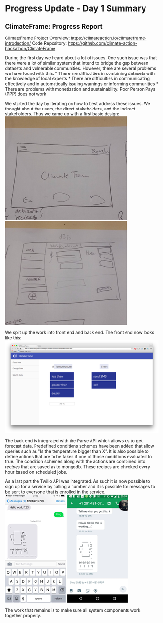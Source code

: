 # Progress Update - Day 1 Summary

ClimateFrame: Progress Report
-----------------------------

ClimateFrame Project Overview: https://climateaction.io/climateframe-introduction/
Code Repository: https://github.com/climate-action-hackathon/ClimateFrame

During the first day we heard about a lot of issues. One such issue was that there were a lot of similar system that intend to bridge the gap between datasets and vulnerable communities. However, there are several problems we have found with this:
    * There are difficulties in combining datasets with the knowledge of local experts
    * There are difficulties in communicating effectively and in automatically issuing warnings or informing communities
    * There are problems with monetization and sustainability. Poor Person Pays (PPP) does not work

We started the day by iterating on how to best address these issues. We thought about the users, the direct stakeholders, and the indirect stakeholders. Thus we came up with a first basic design:
    <br><img src="mock.jpg" width="400">
    <img src="mock2.jpg" width="400">

We split up the work into front end and back end. The front end now looks like this:
    <br><img src="frontend.png" width="800">

The back end is integrated with the Parse API which allows us to get forecast data. Predefined conditions schemes have been added that allow queries such as "Is the temperature bigger than X". It is also possible to define actions that are to be taken if one of those conditions evaluated to true. The condition schemes along with the actions are combined into *recipes* that are saved as to mongodb. These recipes are checked every hour based on scheduled jobs.

As a last part the Twilio API was integrated. As such it is now possible to sign up for a service by calling a number and it is possible for messages to be sent to everyone that is enrolled in the service.
    <br><img src="phone.jpg" width="200" padding="50px">
    <img src="phone2.jpg" width="200">    

The work that remains is to make sure all system components work together properly.
